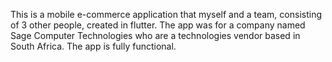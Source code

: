This is a mobile e-commerce application that myself and a team, consisting of 3 other people, created in flutter.
The app was for a company named Sage Computer Technologies who are a technologies vendor based in South Africa.
The app is fully functional.
